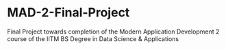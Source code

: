 # MAD-2-Final-Project
Final Project towards completion of the Modern Application Development 2 course of the IITM BS Degree in Data Science &amp; Applications
